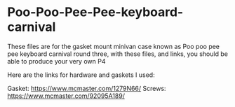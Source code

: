 # Poo-Poo-Pee-Pee-keyboard-carnival
These files are for the gasket mount minivan case known as Poo poo pee pee keyboard carnival round three, with these files, and links, you should be able to produce your very own P4


Here are the links for hardware and gaskets I used:

Gasket: https://www.mcmaster.com/1279N66/
Screws: https://www.mcmaster.com/92095A189/


